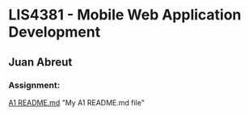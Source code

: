 # LIS4381 - Mobile Web Application Development

## Juan Abreut

### Assignment:

[A1 README.md](a1/README.md) "My A1 README.md file"